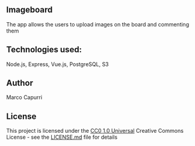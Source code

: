 ## Imageboard

The app allows the users to upload images on the board and commenting them


## Technologies used:
Node.js, Express, Vue.js, PostgreSQL, S3


## Author

Marco Capurri

## License

This project is licensed under the [CC0 1.0 Universal](LICENSE.md)
Creative Commons License - see the [LICENSE.md](LICENSE.md) file for
details


